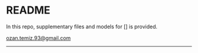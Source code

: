 # README

In this repo, supplementary files and models for [] is provided.

ozan.temiz.93@gmail.com
****************************************
